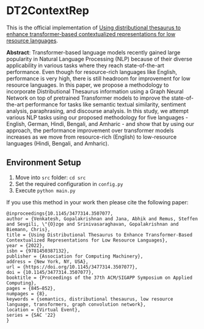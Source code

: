 # DT2ContextRep

This is the official implementation of [Using distributional thesaurus to enhance transformer-based contextualized representations for low resource languages](https://dl.acm.org/doi/abs/10.1145/3477314.3507077).

**Abstract**: Transformer-based language models recently gained large popularity in Natural Language Processing (NLP) because of their diverse applicability in various tasks where they reach state-of-the-art performance. Even though for resource-rich languages like English, performance is very high, there is still headroom for improvement for low resource languages. In this paper, we propose a methodology to incorporate Distributional Thesaurus information using a Graph Neural Network on top of pretrained Transformer models to improve the state-of-the-art performance for tasks like semantic textual similarity, sentiment analysis, paraphrasing, and discourse analysis. In this study, we attempt various NLP tasks using our proposed methodology for five languages - English, German, Hindi, Bengali, and Amharic - and show that by using our approach, the performance improvement over transformer models increases as we move from resource-rich (English) to low-resource languages (Hindi, Bengali, and Amharic).

## Environment Setup

1. Move into `src` folder: `cd src`
2. Set the required configuration in `config.py`
3. Execute `python main.py`

If you use this method in your work then please cite the following paper:
```
@inproceedings{10.1145/3477314.3507077,
author = {Venkatesh, Gopalakrishnan and Jana, Abhik and Remus, Steffen and Sevgili, \"{O}zge and Srinivasaraghavan, Gopalakrishnan and Biemann, Chris},
title = {Using Distributional Thesaurus to Enhance Transformer-Based Contextualized Representations for Low Resource Languages},
year = {2022},
isbn = {9781450387132},
publisher = {Association for Computing Machinery},
address = {New York, NY, USA},
url = {https://doi.org/10.1145/3477314.3507077},
doi = {10.1145/3477314.3507077},
booktitle = {Proceedings of the 37th ACM/SIGAPP Symposium on Applied Computing},
pages = {845–852},
numpages = {8},
keywords = {semantics, distributional thesaurus, low resource language, transformers, graph convolution network},
location = {Virtual Event},
series = {SAC '22}
}
```
